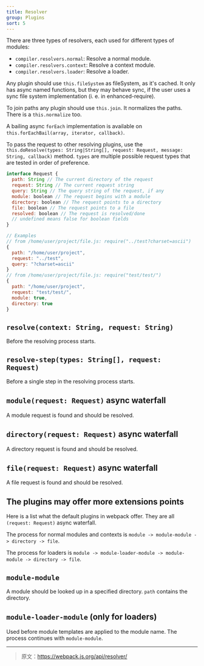 ```yaml
---
title: Resolver
group: Plugins
sort: 5
---
```


There are three types of resolvers, each used for different types of modules:

- `compiler.resolvers.normal`: Resolve a normal module.
- `compiler.resolvers.context`: Resolve a context module.
- `compiler.resolvers.loader`: Resolve a loader.

Any plugin should use `this.fileSystem` as fileSystem, as it's cached. It only has async named functions, but they may behave sync, if the user uses a sync file system implementation (i. e. in enhanced-require).

To join paths any plugin should use `this.join`. It normalizes the paths. There is a `this.normalize` too.

A bailing async `forEach` implementation is available on `this.forEachBail(array, iterator, callback)`.

To pass the request to other resolving plugins, use the `this.doResolve(types: String|String[], request: Request, message: String, callback)` method. `types` are multiple possible request types that are tested in order of preference.

``` js
interface Request {
  path: String // The current directory of the request
  request: String // The current request string
  query: String // The query string of the request, if any
  module: boolean // The request begins with a module
  directory: boolean // The request points to a directory
  file: boolean // The request points to a file
  resolved: boolean // The request is resolved/done
  // undefined means false for boolean fields
}

// Examples
// from /home/user/project/file.js: require("../test?charset=ascii")
{
  path: "/home/user/project",
  request: "../test",
  query: "?charset=ascii"
}
// from /home/user/project/file.js: require("test/test/")
{
  path: "/home/user/project",
  request: "test/test/",
  module: true,
  directory: true
}
```


## `resolve(context: String, request: String)`

Before the resolving process starts.


## `resolve-step(types: String[], request: Request)`

Before a single step in the resolving process starts.


## `module(request: Request)` async waterfall

A module request is found and should be resolved.


## `directory(request: Request)` async waterfall

A directory request is found and should be resolved.


## `file(request: Request)` async waterfall

A file request is found and should be resolved.


## The plugins may offer more extensions points

Here is a list what the default plugins in webpack offer. They are all `(request: Request)` async waterfall.

The process for normal modules and contexts is `module -> module-module -> directory -> file`.

The process for loaders is `module -> module-loader-module -> module-module -> directory -> file`.


## `module-module`

A module should be looked up in a specified directory. `path` contains the directory.


## `module-loader-module` (only for loaders)

Used before module templates are applied to the module name. The process continues with `module-module`.

***

> 原文：https://webpack.js.org/api/resolver/
